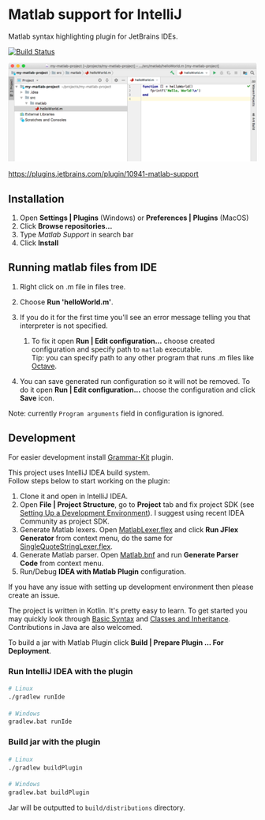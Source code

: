 # Matlab support for IntelliJ
Matlab syntax highlighting plugin for JetBrains IDEs.

[![Build Status](https://travis-ci.com/kornilova-l/matlab-IntelliJ-plugin.svg?branch=master)](https://travis-ci.com/kornilova-l/matlab-IntelliJ-plugin)

![Screenshot of Matlab plugin](screenshots/screen.png)

https://plugins.jetbrains.com/plugin/10941-matlab-support

## Installation
 1. Open **Settings | Plugins** (Windows) or **Preferences | Plugins** (MacOS)
 2. Click **Browse repositories...**
 3. Type _Matlab Support_ in search bar
 4. Click **Install**

## Running matlab files from IDE
 1. Right click on .m file in files tree.
 2. Choose **Run 'helloWorld.m'**.
 3. If you do it for the first time you'll see an error message telling you that interpreter is not specified.
    1. To fix it open **Run | Edit configuration...** choose created configuration and specify path to `matlab` executable.  
    Tip: you can specify path to any other program that runs .m files like [Octave].
    
 4. You can save generated run configuration so it will not be removed.
 To do it open **Run | Edit configuration...** choose the configuration and click **Save** icon.

Note: currently `Program arguments` field in configuration is ignored.
 
## Development

For easier development install [Grammar-Kit](https://plugins.jetbrains.com/plugin/6606-grammar-kit) plugin.

This project uses IntelliJ IDEA build system.  
Follow steps below to start working on the plugin:
1. Clone it and open in IntelliJ IDEA.
2. Open **File | Project Structure**, go to **Project** tab and fix project SDK (see [Setting Up a Development Environment](http://www.jetbrains.org/intellij/sdk/docs/basics/getting_started/setting_up_environment.html)). I suggest using recent IDEA Community as project SDK.
3. Generate Matlab lexers. Open [MatlabLexer.flex](grammar/MatlabLexer.flex) and click **Run JFlex Generator** from context menu, do the same for [SingleQuoteStringLexer.flex](grammar/SingleQuoteStringLexer.flex).
4. Generate Matlab parser. Open [Matlab.bnf](grammar/Matlab.bnf) and run **Generate Parser Code** from context menu.
5. Run/Debug **IDEA with Matlab Plugin** configuration.

If you have any issue with setting up development environment then please create an issue.

The project is written in Kotlin. It's pretty easy to learn. To get started you may quickly look through [Basic Syntax](https://kotlinlang.org/docs/reference/basic-syntax.html) and [Classes and Inheritance](https://kotlinlang.org/docs/reference/classes.html).  
Contributions in Java are also welcomed.

To build a jar with Matlab Plugin click **Build | Prepare Plugin ... For Deployment**.

### Run IntelliJ IDEA with the plugin
```bash
# Linux
./gradlew runIde

# Windows
gradlew.bat runIde
```

### Build jar with the plugin
```bash
# Linux
./gradlew buildPlugin

# Windows
gradlew.bat buildPlugin
```
Jar will be outputted to `build/distributions` directory.


 [Octave]: https://www.gnu.org/software/octave/
